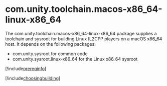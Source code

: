 # com.unity.toolchain.macos-x86_64-linux-x86_64

The com.unity.toolchain.macos-x86_64-linux-x86_64 package supplies a toolchain and sysroot for building Linux IL2CPP players on a macOS x86_64 host. It depends on the following packages:
- com.unity.sysroot for common code
- com.unity.sysroot.linux-x86_64 for the Linux x86_64 sysroot

[!include[prereqinfo](./snippets/prereqinfo.md)]

[!include[choosingbuilding](./snippets/choosingbuilding.md)]
